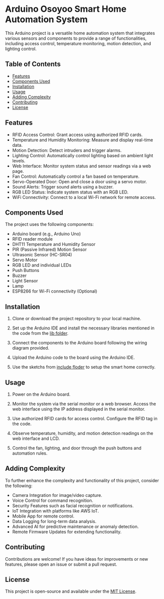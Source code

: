 # Arduino Osoyoo Smart Home Automation System

This Arduino project is a versatile home automation system that integrates various sensors and components to provide a range of functionalities, including access control, temperature monitoring, motion detection, and lighting control.

## Table of Contents

- [Features](#features)
- [Components Used](#components-used)
- [Installation](#installation)
- [Usage](#usage)
- [Adding Complexity](#adding-complexity)
- [Contributing](#contributing)
- [License](#license)

## Features

- RFID Access Control: Grant access using authorized RFID cards.
- Temperature and Humidity Monitoring: Measure and display real-time data.
- Motion Detection: Detect intruders and trigger alarms.
- Lighting Control: Automatically control lighting based on ambient light levels.
- Web Interface: Monitor system status and sensor readings via a web page.
- Fan Control: Automatically control a fan based on temperature.
- Servo-Operated Door: Open and close a door using a servo motor.
- Sound Alerts: Trigger sound alerts using a buzzer.
- RGB LED Status: Indicate system status with an RGB LED.
- WiFi Connectivity: Connect to a local Wi-Fi network for remote access.

## Components Used

The project uses the following components:

- Arduino board (e.g., Arduino Uno)
- RFID reader module
- DHT11 Temperature and Humidity Sensor
- PIR (Passive Infrared) Motion Sensor
- Ultrasonic Sensor (HC-SR04)
- Servo Motor
- RGB LED and individual LEDs
- Push Buttons
- Buzzer
- Light Sensor
- Lamp
- ESP8266 for Wi-Fi connectivity (Optional)

## Installation

1. Clone or download the project repository to your local machine.

2. Set up the Arduino IDE and install the necessary libraries mentioned in the code from the [lib folder](lib).

3. Connect the components to the Arduino board following the wiring diagram provided.

4. Upload the Arduino code to the board using the Arduino IDE.

5. Use the sketchs from [include floder](include) to setup the smart home correctly.

## Usage

1. Power on the Arduino board.

2. Monitor the system via the serial monitor or a web browser. Access the web interface using the IP address displayed in the serial monitor.

3. Use authorized RFID cards for access control. Configure the RFID tag in the code.

4. Observe temperature, humidity, and motion detection readings on the web interface and LCD.

5. Control the fan, lighting, and door through the push buttons and automation rules.

## Adding Complexity

To further enhance the complexity and functionality of this project, consider the following:

- Camera Integration for image/video capture.
- Voice Control for command recognition.
- Security Features such as facial recognition or notifications.
- IoT Integration with platforms like AWS IoT.
- Mobile App for remote control.
- Data Logging for long-term data analysis.
- Advanced AI for predictive maintenance or anomaly detection.
- Remote Firmware Updates for extending functionality.

## Contributing

Contributions are welcome! If you have ideas for improvements or new features, please open an issue or submit a pull request.

## License

This project is open-source and available under the [MIT License](LICENSE).
